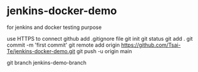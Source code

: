 # jenkins-docker-demo
for jenkins and docker testing purpose

use HTTPS to connect github
add .gitignore file
git init
git status
git add .
git commit -m 'first commit'
git remote add origin https://github.com/Tsai-Te/jenkins-docker-demo.git
git push -u origin main

git branch jenkins-demo-branch

